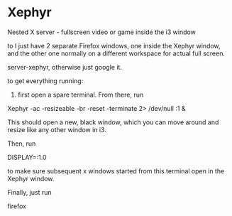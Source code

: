 Xephyr
======

Nested X server - fullscreen video or game inside the i3 window

to I just have 2 separate Firefox windows, one inside the Xephyr window, and the other one normally on a different workspace for actual full screen.

server-xephyr, otherwise just google it.

to get everything running:
1. first open a spare terminal. From there, run

Xephyr -ac -resizeable -br -reset -terminate 2> /dev/null :1 &

This should open a new, black window, which you can move around and resize like any other window in i3.

Then, run

DISPLAY=:1.0

to make sure subsequent x windows started from this terminal open in the Xephyr window.

Finally, just run

firefox
